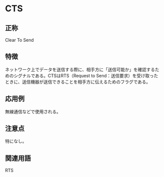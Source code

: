 

# CTS
## 正称
Clear To Send
## 特徴
ネットワーク上でデータを送信する際に、相手方に「送信可能か」を確認するためのシグナルである。CTSはRTS（Request to Send：送信要求）を受け取ったときに、送信機器が送信できることを相手方に伝えるためのフラグである。
## 応用例
無線通信などで使用される。
## 注意点
特になし。
## 関連用語
RTS